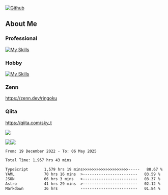 [![Github](https://img.shields.io/github/followers/skyt-a?label=Follow&style=social)](https://github.com/skyt-a)

## About Me
### Professional
[![My Skills](https://skillicons.dev/icons?i=react,ts,js,nodejs,java,graphql,firebase,githubactions&theme=light)](https://skillicons.dev)
### Hobby
[![My Skills](https://skillicons.dev/icons?i=unity,rust,py&theme=light)](https://skillicons.dev)

### Zenn
https://zenn.dev/ringoku
### Qiita
https://qiita.com/sky_t


![](https://github-profile-summary-cards.vercel.app/api/cards/profile-details?username=skyt-a&theme=default)

![](https://github-profile-summary-cards.vercel.app/api/cards/repos-per-language?username=skyt-a&theme=default)![](https://github-profile-summary-cards.vercel.app/api/cards/stats?username=RinGoku&theme=default)

<!--START_SECTION:waka-->

```txt
From: 19 December 2022 - To: 06 May 2025

Total Time: 1,957 hrs 43 mins

TypeScript       1,579 hrs 19 mins>>>>>>>>>>>>>>>>>>>>-----   80.67 %
YAML             70 hrs 16 mins  >------------------------   03.59 %
JSON             66 hrs 3 mins   >------------------------   03.37 %
Astro            41 hrs 29 mins  >------------------------   02.12 %
Markdown         36 hrs          -------------------------   01.84 %
```

<!--END_SECTION:waka-->
